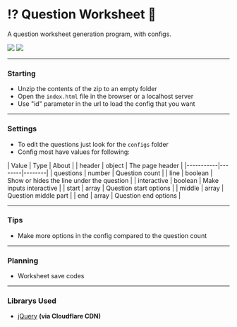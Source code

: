 # ⁉️ Question Worksheet 📃

A question worksheet generation program, with configs.

![](https://img.shields.io/badge/Version-1.1-blue)
![](https://img.shields.io/badge/Created%20by-McJoe21-red)

-------------------------------------------
### Starting

- Unzip the contents of the zip to an empty folder
- Open the `index.html` file in the browser or a localhost server
- Use "id" parameter in the url to load the config that you want

-------------------------------------------
### Settings 

- To edit the questions just look for the `configs` folder
- Config most have values for following:

| Value     | Type   | About  |
| header | object | The page header |
|-----------|--------|--------|
| questions | number | Question count |
| line | boolean | Show or hides the line under the question |
| interactive | boolean | Make inputs interactive |
| start     | array | Question start options |
| middle    | array  | Question middle part |
| end       | array | Question end options |

-------------------------------------------
### Tips

- Make more options in the config compared to the question count

-------------------------------------------
### Planning

- Worksheet save codes

-------------------------------------------
### Librarys Used

- [jQuery](https://jquery.com/) **(via Cloudflare CDN)**
